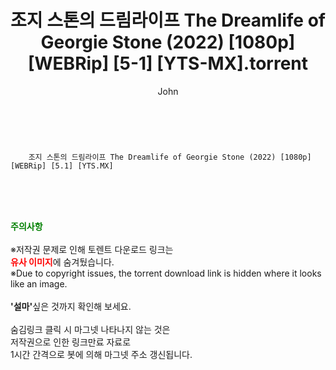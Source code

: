 ﻿---
layout: post
title:  "    조지 스톤의 드림라이프 The Dreamlife of Georgie Stone (2022) [1080p] [WEBRip] [5-1] [YTS-MX].torrent"
author: John
categories: [ 영화 ]
tags: [  ]
image:  
description: "    조지 스톤의 드림라이프 The Dreamlife of Georgie Stone (2022) [1080p] [WEBRip] [5-1] [YTS-MX] torrent 정보 공유"
toc: true
toc_sticky: true
---

<br>

        조지 스톤의 드림라이프 The Dreamlife of Georgie Stone (2022) [1080p] [WEBRip] [5.1] [YTS.MX]  
    
<br><br><br>
<p data-ke-size="size16"><b><span style="color: green;">주의사항</span></b><br /><br />※저작권 문제로 인해 토렌트 다운로드 링크는<br /><b><span style="color: red;">유사 이미지</span></b>에 숨겨뒀습니다.<br />※Due to copyright issues, the torrent download link is hidden where it looks like an image.<br /><br /><b>'설마'</b>싶은 것까지 확인해 보세요.<br /><br />숨김링크 클릭 시 마그넷 나타나지 않는 것은<br />저작권으로 인한 링크만료 자료로<br />1시간 간격으로 봇에 의해 마그넷 주소 갱신됩니다.</p>
